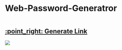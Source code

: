 # Web-Password-Generatror

<div style="display:flex; flex-direction:column;">
  <h2><a href="https://ephyg.github.io/Web-Pass-Generator/">:point_right: Generate Link</a></h2>
<div> <img src="https://user-images.githubusercontent.com/84809084/195708141-b00e1495-e272-4294-9c21-72b47de3e067.png"/></div>
</div>
